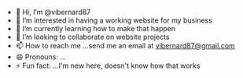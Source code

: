 - 👋 Hi, I’m @vibernard87
- 👀 I’m interested in having a working website for my business
- 🌱 I’m currently learning how to make that happen
- 💞️ I’m looking to collaborate on website projects
- 📫 How to reach me ...send me an email at vibernard87@gmail.com
- 😄 Pronouns: ...
- ⚡ Fun fact: ...I'm new here, doesn't know how that works

<!---
vibernard87/vibernard87 is a ✨ special ✨ repository because its `README.md` (this file) appears on your GitHub profile.
You can click the Preview link to take a look at your changes.
--->
